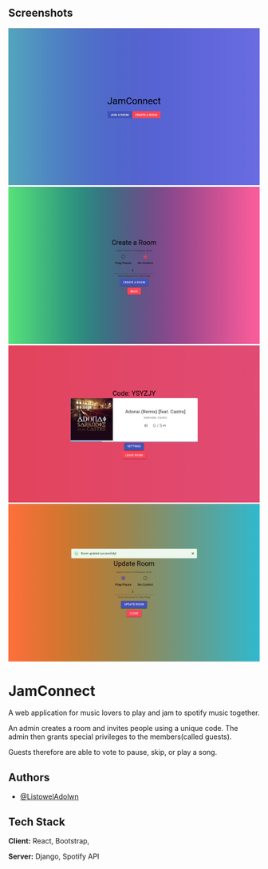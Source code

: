 ## Screenshots
![App Screenshot](https://github.com/ListowelAdolwin/JamConnect/blob/master/screenshots/mobile%20(9).png)
![App Screenshot](https://github.com/ListowelAdolwin/JamConnect/blob/master/screenshots/mobile%20(5).png)
![App Screenshot](https://github.com/ListowelAdolwin/JamConnect/blob/master/screenshots/mobile%20(6).png)
![App Screenshot](https://github.com/ListowelAdolwin/JamConnect/blob/master/screenshots/mobile%20(8).png)

# JamConnect

A web application for music lovers to play and jam to spotify music together.

An admin creates a room and invites people using a unique code. The admin then grants special privileges to the members(called guests).

Guests therefore are able to vote to pause, skip, or play a song.


## Authors

- [@ListowelAdolwn](https://www.github.com/ListowelAdolwin)


## Tech Stack

**Client:** React, Bootstrap,

**Server:** Django, Spotify API

